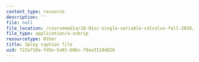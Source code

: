 ```yaml
---
content_type: resource
description: ''
file: null
file_location: /coursemedia/18-01sc-single-variable-calculus-fall-2010/722a716efd3e5a01b0bc79ea3110d828_Eaei-Y5AO_E.vtt
file_type: application/x-subrip
resourcetype: Other
title: 3play caption file
uid: 722a716e-fd3e-5a01-b0bc-79ea3110d828
---
```

